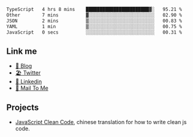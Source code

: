 <!--START_SECTION:waka-->

```txt
TypeScript   4 hrs 8 mins    ███████████████████████▓░   95.21 %
Other        7 mins          ▓░░░░░░░░░░░░░░░░░░░░░░░░   02.90 %
JSON         2 mins          ▒░░░░░░░░░░░░░░░░░░░░░░░░   00.83 %
YAML         1 min           ▒░░░░░░░░░░░░░░░░░░░░░░░░   00.75 %
JavaScript   0 secs          ░░░░░░░░░░░░░░░░░░░░░░░░░   00.31 %
```

<!--END_SECTION:waka-->

## Link me

- [📕 Blog](https://chris-yu.vercel.app/)
- [🏖️ Twitter](https://twitter.com/yuetong3yu)
- [🧳 Linkedin](https://www.linkedin.com/in/yuetong3yu)
- [📧 Mail To Me](mailto:yuetong3yu@gmail.com)


## Projects 

- [JavaScript Clean Code](https://js-clean-code-cn.vercel.app/), chinese translation for how to write clean js code.
